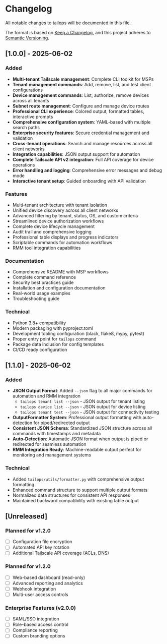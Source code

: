 # Changelog

All notable changes to tailops will be documented in this file.

The format is based on [Keep a Changelog](https://keepachangelog.com/en/1.0.0/),
and this project adheres to [Semantic Versioning](https://semver.org/spec/v2.0.0.html).

## [1.0.0] - 2025-06-02

### Added
- **Multi-tenant Tailscale management**: Complete CLI toolkit for MSPs
- **Tenant management commands**: Add, remove, list, and test client configurations
- **Device management commands**: List, authorize, remove devices across all tenants
- **Subnet route management**: Configure and manage device routes
- **Professional CLI experience**: Colored output, formatted tables, interactive prompts
- **Comprehensive configuration system**: YAML-based with multiple search paths
- **Enterprise security features**: Secure credential management and validation
- **Cross-tenant operations**: Search and manage resources across all client networks
- **Integration capabilities**: JSON output support for automation
- **Complete Tailscale API v2 integration**: Full API coverage for device operations
- **Error handling and logging**: Comprehensive error messages and debug mode
- **Interactive tenant setup**: Guided onboarding with API validation

### Features
- Multi-tenant architecture with tenant isolation
- Unified device discovery across all client networks
- Advanced filtering by tenant, status, OS, and custom criteria
- Streamlined device authorization workflows
- Complete device lifecycle management
- Audit trail and comprehensive logging
- Professional table displays and progress indicators
- Scriptable commands for automation workflows
- RMM tool integration capabilities

### Documentation
- Comprehensive README with MSP workflows
- Complete command reference
- Security best practices guide
- Installation and configuration documentation
- Real-world usage examples
- Troubleshooting guide

### Technical
- Python 3.8+ compatibility
- Modern packaging with pyproject.toml
- Development tooling configuration (black, flake8, mypy, pytest)
- Proper entry point for `tailops` command
- Package data inclusion for config templates
- CI/CD ready configuration

## [1.1.0] - 2025-06-02

### Added
- **JSON Output Format**: Added `--json` flag to all major commands for automation and RMM integration
  - `tailops tenant list --json` - JSON output for tenant listing
  - `tailops device list --json` - JSON output for device listing
  - `tailops tenant test --json` - JSON output for connectivity testing
- **OutputFormatter System**: Professional output formatting with auto-detection for piped/redirected output
- **Consistent JSON Schema**: Standardized JSON structure across all commands with timestamps and metadata
- **Auto-Detection**: Automatic JSON format when output is piped or redirected for seamless automation
- **RMM Integration Ready**: Machine-readable output perfect for monitoring and management systems

### Technical
- Added `tailops/utils/formatter.py` with comprehensive output formatting
- Enhanced command structure to support multiple output formats
- Normalized data structures for consistent API responses
- Maintained backward compatibility with existing table output

## [Unreleased]

### Planned for v1.2.0
- [ ] Configuration file encryption
- [ ] Automated API key rotation
- [ ] Additional Tailscale API coverage (ACLs, DNS)

### Planned for v1.2.0
- [ ] Web-based dashboard (read-only)
- [ ] Advanced reporting and analytics
- [ ] Webhook integration
- [ ] Multi-user access controls

### Enterprise Features (v2.0.0)
- [ ] SAML/SSO integration
- [ ] Role-based access control
- [ ] Compliance reporting
- [ ] Custom branding options

